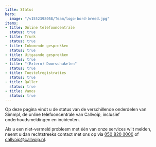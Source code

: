 ```yaml
---
title: Status
hero:
  image: "/v1552398058/Team/logo-bord-breed.jpg"
items:
- title: Online telefooncentrale
  status: true
- title: Trunk
  status: true
- title: Inkomende gesprekken
  status: true
- title: Uitgaande gesprekken
  status: true
- title: "(Extern) Doorschakelen"
  status: true
- title: Toestelregistraties
  status: true
- title: Qaller
  status: true
- title: Vamos
  status: true
---
```

Op deze pagina vindt u de status van de verschillende onderdelen van Simmpl, de online telefooncentrale van Callvoip, inclusief onderhoudsmeldingen en incidenten.

Als u een niet-vermeld probleem met één van onze services wilt melden, neemt u dan rechtstreeks contact met ons op via <a href="tel:+31508200000">050 820 0000</a> of [callvoip@callvoip.nl](mailto:callvoip@callvoip.nl).
